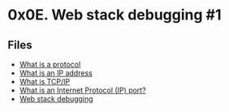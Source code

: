 # 0x0E. Web stack debugging #1

## Files
* <a href="https://www.techtarget.com/searchnetworking/definition/protocol">What is a protocol</a>
* <a href="https://computer.howstuffworks.com/internet/basics/what-is-an-ip-address.htm">What is an IP address</a>
* <a href="url">What is TCP/IP</a>
* <a href="https://www.avast.com/c-what-is-tcp-ip#">What is an Internet Protocol (IP) port?</a>
* <a href="https://intranet.alxswe.com/concepts/68">Web stack debugging</a>
